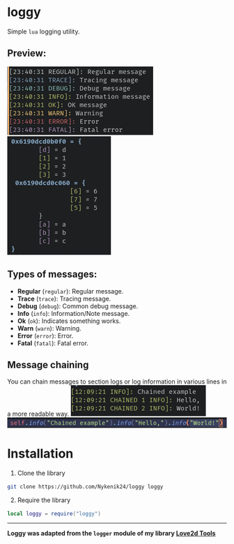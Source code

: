 # loggy
Simple `lua` logging utility.

## Preview:
![Messages](screenshots/messages.png) ![Table](screenshots/pretty_table.png)

## Types of messages:
- **Regular** (`regular`): Regular message.
- **Trace** (`trace`): Tracing message.
- **Debug** (`debug`): Common debug message.
- **Info** (`info`): Information/Note message.
- **Ok** (`ok`): Indicates something works.
- **Warn** (`warn`): Warning.
- **Error** (`error`): Error.
- **Fatal** (`fatal`): Fatal error.

## Message chaining
You can chain messages to section logs or log information in various lines in a more readable way.
![Chained messages](screenshots/chained.png) ![Chained code](screenshots/chained_code.png)



# Installation
1. Clone the library
```bash
git clone https://github.com/Nykenik24/loggy loggy
```
2. Require the library
```lua
local loggy = require("loggy")
```

---
**Loggy was adapted from the `logger` module of my library [Love2d Tools](https://github.com/Nykenik24/love2d-tools)**
